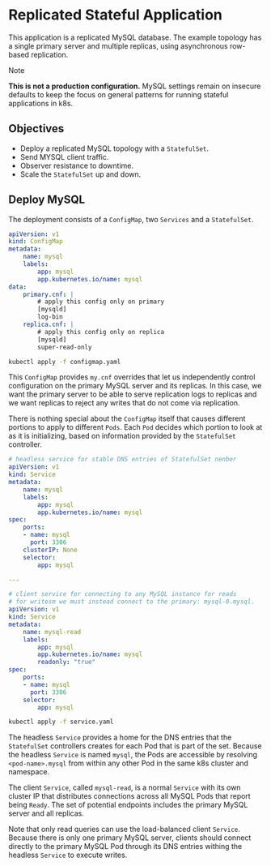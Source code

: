# Replicated Stateful Application

This application is a replicated MySQL database. The example topology has a
single primary server and multiple replicas, using asynchronous row-based
replication.

> [!NOTE]
> **This is not a production configuration.** MySQL settings remain on insecure
> defaults to keep the focus on general patterns for running stateful
> applications in k8s.

## Objectives
- Deploy a replicated MySQL topology with a `StatefulSet`.
- Send MYSQL client traffic.
- Observer resistance to downtime.
- Scale the `StatefulSet` up and down.

## Deploy MySQL

The deployment consists of a `ConfigMap`, two `Services` and a `StatefulSet`.

```yaml
apiVersion: v1
kind: ConfigMap
metadata:
    name: mysql
    labels:
        app: mysql
        app.kubernetes.io/name: mysql
data:
    primary.cnf: |
        # apply this config only on primary
        [mysqld]
        log-bin
    replica.cnf: |
        # apply this config only on replica
        [mysqld]
        super-read-only
```

```bash
kubectl apply -f configmap.yaml
```

This `ConfigMap` provides `my.cnf` overrides that let us independently control
configuration on the primary MySQL server and its replicas. In this case, we
want the primary server to be able to serve replication logs to replicas and we
want replicas to reject any writes that do not come via replication.

There is nothing special about the `ConfigMap` itself that causes different
portions to apply to different `Pods`. Each `Pod` decides which portion to look
at as it is initializing, based on information provided by the `StatefulSet`
controller.

```yaml
# headless service for stable DNS entries of StatefulSet nenber
apiVersion: v1
kind: Service
metadata:
    name: mysql
    labels:
        app: mysql
        app.kubernetes.io/name: mysql
spec:
    ports:
    - name: mysql
      port: 3306
    clusterIP: None
    selector:
        app: mysql

---

# client service for connecting to any MySQL instance for reads
# for writesm we must instead connect to the primary: mysql-0.mysql.
apiVersion: v1
kind: Service
metadata:
    name: mysql-read
    labels:
        app: mysql
        app.kubernetes.io/name: mysql
        readonly: "true"
spec:
    ports:
    - name: mysql
      port: 3306
    selector:
        app: mysql
```

```bash
kubectl apply -f service.yaml
```

The headless `Service` provides a home for the DNS entries that the `StatefulSet` controllers creates for each Pod that is part of the set. Because the headless 
`Service` is named `mysql`, the Pods are accessible by resolving
`<pod-name>.mysql` from within any other Pod in the same k8s cluster and
namespace.

The client `Service`, called `mysql-read`, is a normal `Service` with its own
cluster IP that distributes connections across all MySQL Pods that report being
`Ready`. The set of potential endpoints includes the primary MySQL server and
all replicas.

Note that only read queries can use the load-balanced client `Service`. Because
there is only one primary MySQL server, clients should connect directly to the
primary MySQL Pod through its DNS entries withing the headless `Service` to
execute writes.

